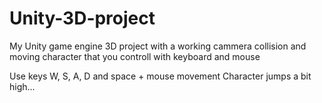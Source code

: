 # Unity-3D-project
My Unity game engine 3D project with a working cammera collision and moving character that you controll with keyboard and mouse

Use keys W, S, A, D and space + mouse movement
Character jumps a bit high...
